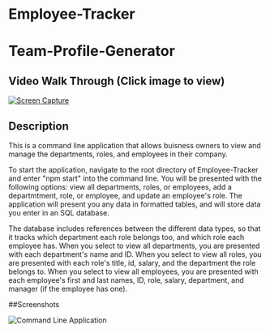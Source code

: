 # Employee-Tracker

# Team-Profile-Generator

## Video Walk Through (Click image to view)
[![Screen Capture](https://img.youtube.com/vi/jnOR-ecExaM/0.jpg)](https://youtu.be/jnOR-ecExaM)

## Description

This is a command line application that allows buisness owners to view and manage the departments, roles, and employees in their company.

To start the application, navigate to the root directory of Employee-Tracker and enter "npm start" into the command line. You will be presented with the following options: view all departments, roles, or employees, add a departmtment, role, or employee, and update an employee's role. The application will present you any data in formatted tables, and will store data you enter in an SQL database.

The database includes references between the different data types, so that it tracks which department each role belongs too, and which role each employee has. When you select to view all departments, you are presented with each department's name and ID. When you select to view all roles, you are presented with each role's title, id, salary, and the department the role belongs to. When you select to view all employees, you are presented with each employee's first and last names, ID, role, salary, department, and manager (if the employee has one). 

##Screenshots

![Command Line Application]()